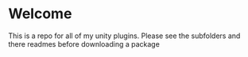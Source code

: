 # Welcome

This is a repo for all of my unity plugins. Please see the subfolders and there readmes before downloading a package
